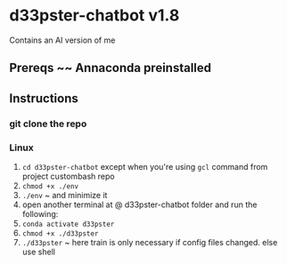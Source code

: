 # d33pster-chatbot v1.8
Contains an AI version of me
## Prereqs ~~ Annaconda preinstalled
## Instructions
### git clone the repo
### Linux
1. ```cd d33pster-chatbot``` except when you're using ```gcl``` command from project custombash repo
2. ```chmod +x ./env```
3. ```./env``` ~ and minimize it
4. open another terminal at @ d33pster-chatbot folder and run the following:
5. ```conda activate d33pster```
6. ```chmod +x ./d33pster```
7. ```./d33pster``` ~ here train is only necessary if config files changed. else use shell

